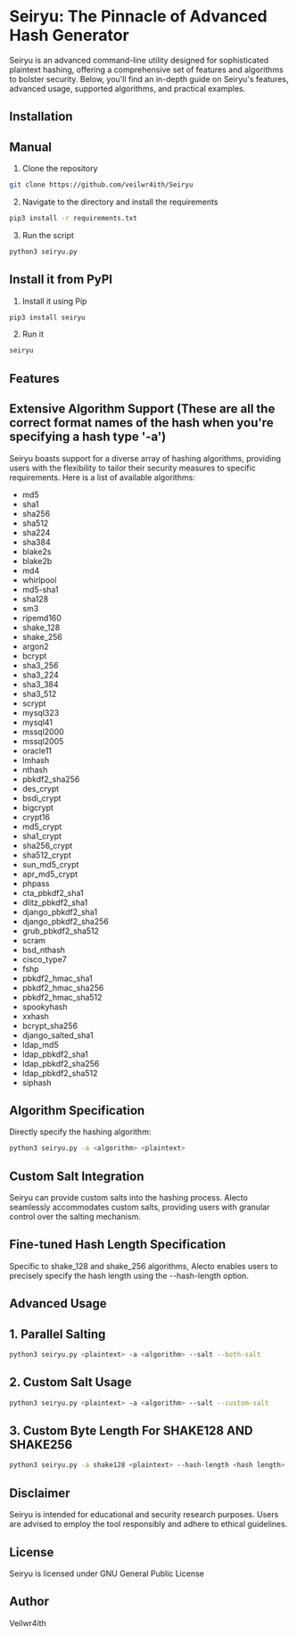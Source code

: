 # Seiryu: The Pinnacle of Advanced Hash Generator
Seiryu is an advanced command-line utility designed for sophisticated plaintext hashing, offering a comprehensive set of features and algorithms to bolster security. Below, you'll find an in-depth guide on Seiryu's features, advanced usage, supported algorithms, and practical examples.

## Installation

## Manual

1. Clone the repository

```bash
git clone https://github.com/veilwr4ith/Seiryu
```

2. Navigate to the directory and install the requirements

```bash
pip3 install -r requirements.txt
```

3. Run the script

```bash
python3 seiryu.py
```

## Install it from PyPI

1. Install it using Pip

```bash
pip3 install seiryu
```

2. Run it

```bash
seiryu
```

## Features

## Extensive Algorithm Support (These are all the correct format names of the hash when you're specifying a hash type '-a')

Seiryu boasts support for a diverse array of hashing algorithms, providing users with the flexibility to tailor their security measures to specific requirements. Here is a list of available algorithms:

- md5
- sha1
- sha256
- sha512
- sha224
- sha384
- blake2s
- blake2b
- md4
- whirlpool
- md5-sha1
- sha128
- sm3
- ripemd160
- shake_128
- shake_256
- argon2
- bcrypt
- sha3_256
- sha3_224
- sha3_384
- sha3_512
- scrypt
- mysql323
- mysql41
- mssql2000
- mssql2005
- oracle11
- lmhash
- nthash
- pbkdf2_sha256
- des_crypt
- bsdi_crypt
- bigcrypt
- crypt16
- md5_crypt
- sha1_crypt
- sha256_crypt
- sha512_crypt
- sun_md5_crypt
- apr_md5_crypt
- phpass
- cta_pbkdf2_sha1
- dlitz_pbkdf2_sha1
- django_pbkdf2_sha1
- django_pbkdf2_sha256
- grub_pbkdf2_sha512
- scram
- bsd_nthash
- cisco_type7
- fshp
- pbkdf2_hmac_sha1
- pbkdf2_hmac_sha256
- pbkdf2_hmac_sha512
- spookyhash
- xxhash
- bcrypt_sha256
- django_salted_sha1
- ldap_md5
- ldap_pbkdf2_sha1
- ldap_pbkdf2_sha256
- ldap_pbkdf2_sha512
- siphash

## Algorithm Specification

Directly specify the hashing algorithm:

```bash
python3 seiryu.py -a <algorithm> <plaintext>
```

## Custom Salt Integration

Seiryu can provide custom salts into the hashing process. Alecto seamlessly accommodates custom salts, providing users with granular control over the salting mechanism.

## Fine-tuned Hash Length Specification

Specific to shake_128 and shake_256 algorithms, Alecto enables users to precisely specify the hash length using the --hash-length option.

## Advanced Usage

## 1. Parallel Salting

```bash
python3 seiryu.py <plaintext> -a <algorithm> --salt --both-salt
```

## 2. Custom Salt Usage

```bash
python3 seiryu.py <plaintext> -a <algorithm> --salt --custom-salt
```

## 3. Custom Byte Length For SHAKE128 AND SHAKE256

```bash
python3 seiryu.py -a shake128 <plaintext> --hash-length <hash length>
```

## Disclaimer

Seiryu is intended for educational and security research purposes. Users are advised to employ the tool responsibly and adhere to ethical guidelines.

## License

Seiryu is licensed under GNU General Public License

## Author

Veilwr4ith
